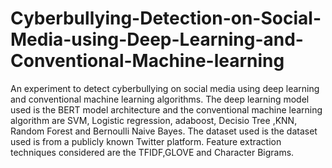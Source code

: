 # Cyberbullying-Detection-on-Social-Media-using-Deep-Learning-and-Conventional-Machine-learning
An experiment to detect cyberbullying on social media using deep learning and conventional machine learning algorithms. The deep learning model used is the BERT model architecture and the conventional machine learning algorithm are SVM, Logistic regression, adaboost, Decisio Tree ,KNN, Random Forest and Bernoulli Naive Bayes. The dataset used is the dataset used is from a publicly known Twitter platform. Feature extraction techniques considered are the TFIDF,GLOVE and Character Bigrams.
